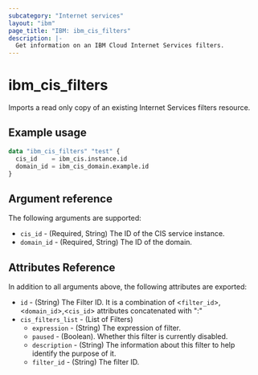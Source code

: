 ```yaml
---
subcategory: "Internet services"
layout: "ibm"
page_title: "IBM: ibm_cis_filters"
description: |-
  Get information on an IBM Cloud Internet Services filters.
---
```


# ibm_cis_filters

Imports a read only copy of an existing Internet Services filters resource.

## Example usage

```terraform
data "ibm_cis_filters" "test" {
  cis_id    = ibm_cis.instance.id
  domain_id = ibm_cis_domain.example.id
}
```

## Argument reference

The following arguments are supported:

- `cis_id` - (Required, String) The ID of the CIS service instance.
- `domain_id` - (Required, String) The ID of the domain.

## Attributes Reference

In addition to all arguments above, the following attributes are exported:
- `id` - (String) The Filter ID. It is a combination of <`filter_id`>,<`domain_id`>,<`cis_id`> attributes concatenated with ":"
- `cis_filters_list` - (List of Filters)
  - `expression` - (String) The expression of filter.
  - `paused` - (Boolean). Whether this filter is currently disabled.
  - `description` - (String) The information about this filter to help identify the purpose of it.
  - `filter_id` - (String) The filter ID.

